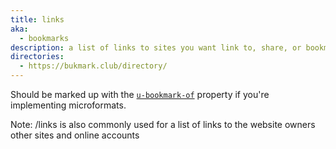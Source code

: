 ```yaml
---
title: links
aka:
  - bookmarks
description: a list of links to sites you want link to, share, or bookmark for future reference
directories:
  - https://bukmark.club/directory/
---
```


Should be marked up with the [`u-bookmark-of`](https://indieweb.org/bookmark#How) property if you're implementing microformats.

Note: /links is also commonly used for a list of links to the website owners other sites and online accounts
